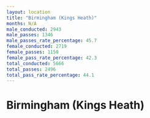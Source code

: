 ```yaml
---
layout: location
title: "Birmingham (Kings Heath)"
months: N/A
male_conducted: 2943
male_passes: 1346
male_passes_rate_percentage: 45.7
female_conducted: 2719
female_passes: 1150
female_pass_rate_percentage: 42.3
total_conducted: 5666
total_passes: 2496
total_pass_rate_percentage: 44.1
---
```


# Birmingham (Kings Heath)

